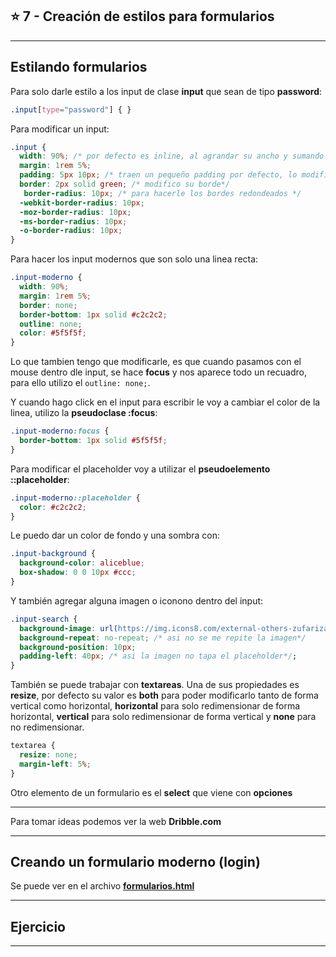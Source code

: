 ## :star: 7 - Creación de estilos para formularios

---

## Estilando formularios


Para solo darle estilo a los input de clase **input** que sean de tipo **password**:
```CSS
.input[type="password"] { }
```

Para modificar un input:
```CSS
.input {
  width: 90%; /* por defecto es inline, al agrandar su ancho y sumando el margin hago que ocupe el 100% de anchura*/
  margin: 1rem 5%;
  padding: 5px 10px; /* traen un pequeño padding por defecto, lo modifico*/
  border: 2px solid green; /* modifico su borde*/
   border-radius: 10px; /* para hacerle los bordes redondeados */
  -webkit-border-radius: 10px;
  -moz-border-radius: 10px;
  -ms-border-radius: 10px;
  -o-border-radius: 10px;
}
```

Para hacer los input modernos que son solo una linea recta:

```CSS
.input-moderno {
  width: 90%;
  margin: 1rem 5%;
  border: none;
  border-bottom: 1px solid #c2c2c2;
  outline: none;
  color: #5f5f5f;
}
```

Lo que tambien tengo que modificarle, es que cuando pasamos con el mouse dentro dle input, se hace **focus** y nos aparece todo un recuadro, para ello utilizo el ```outline: none;```.

Y cuando hago click en el input para escribir le voy a cambiar el color de la linea, utilizo la **pseudoclase :focus**:
```CSS
.input-moderno:focus {
  border-bottom: 1px solid #5f5f5f; 
}
```

Para modificar el placeholder voy a utilizar el **pseudoelemento ::placeholder**:

```CSS
.input-moderno::placeholder {
  color: #c2c2c2;
}
```

Le puedo dar un color de fondo y una sombra con:
```CSS
.input-background {
  background-color: aliceblue;
  box-shadow: 0 0 10px #ccc;
}
```

Y también agregar alguna imagen o iconono dentro del input:

```CSS
.input-search {
  background-image: url(https://img.icons8.com/external-others-zufarizal-robiyanto/24/000000/external-lup-mutuline-science-education-others-zufarizal-robiyanto.png);
  background-repeat: no-repeat; /* asi no se me repite la imagen*/
  background-position: 10px;
  padding-left: 40px; /* asi la imagen no tapa el placeholder*/;
}
```

También se puede trabajar con **textareas**. Una de sus propiedades es **resize**, por defecto su valor es **both** para poder modificarlo tanto de forma vertical como horizontal, **horizontal** para solo redimensionar de forma horizontal, **vertical** para solo redimensionar de forma vertical y **none** para no redimensionar.

```CSS
textarea {
  resize: none;
  margin-left: 5%;
}
```

Otro elemento de un formulario es el **select** que viene con **opciones**

---

Para tomar ideas podemos ver la web **Dribble.com**

---

## Creando un formulario moderno (login)

Se puede ver en el archivo [**formularios.html**](https://github.com/eugenia1984/open_bootcamp/blob/main/02_html_css/07_formularios/formularios.html)

---

## Ejercicio

---
